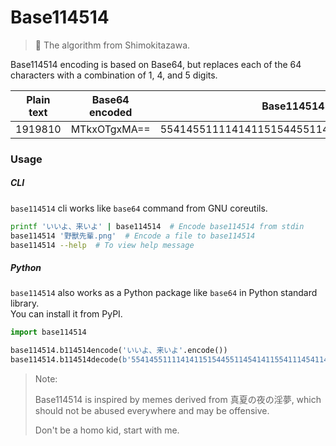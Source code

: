 # Base114514
> 🔏 The algorithm from Shimokitazawa.

Base114514 encoding is based on Base64, but replaces each of the 64 characters with a combination of 1, 4, and 5 digits.

| Plain text | Base64 encoded | Base114514 encoded                               |
| ---------- | -------------- | ------------------------------------------------ |
| 1919810    | MTkxOTgxMA==   | 554145511114141151544551145414115541114541144114 |

### Usage

##### CLI

`base114514` cli works like `base64` command from GNU coreutils.

```bash
printf 'いいよ、来いよ' | base114514  # Encode base114514 from stdin
base114514 '野獸先輩.png'  # Encode a file to base114514
base114514 --help  # To view help message
```

##### Python

`base114514` also works as a Python package like `base64` in Python standard library.  
You can install it from PyPI.

```python
import base114514

base114514.b114514encode('いいよ、来いよ'.encode())
base114514.b114514decode(b'554145511114141151544551145414115541114541144114')
```

>Note:
>
>Base114514 is inspired by memes derived from 真夏の夜の淫夢, which should not be abused everywhere and may be offensive.
>
>Don't be a homo kid, start with me.
